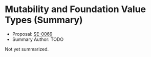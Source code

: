 # Mutability and Foundation Value Types (Summary)

* Proposal: [SE-0069](https://github.com/apple/swift-evolution/blob/main/proposals/0069-swift-mutability-for-foundation.md)
* Summary Author: TODO

Not yet summarized.
